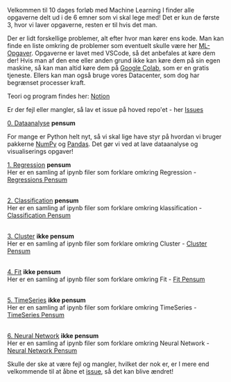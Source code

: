 Velkommen til 10 dages forløb med Machine Learning
I finder alle opgaverne delt ud i de 6 emner som vi skal lege med! Det er kun de første 3, hvor vi laver opgaverne, resten er til hvis det man.

Der er lidt forskellige problemer, alt efter hvor man kører ens kode. Man kan finde en liste omkring de problemer som eventuelt skulle være her [ML-Opgaver](https://mercantec.notion.site/Opgaver-til-Machine-Learning-125dab5ca2378033a3f0d80df64e1b9f). Opgaverne er lavet med VSCode, så det anbefales at køre dem der! Hvis man af den ene eller anden grund ikke kan køre dem på sin egen maskine, så kan man altid køre dem på [Google Colab](https://colab.google/), som er en gratis tjeneste. Ellers kan man også bruge vores Datacenter, som dog har begrænset processer kraft.

Teori og program findes her: [Notion](https://mercantec.notion.site/ml)

Er der fejl eller mangler, så lav et issue på hoved repo'et - her [Issues](https://github.com/Mercantech/MachineLearning/issues)

[0. Dataanalyse](/0.Dataanalyse/) **pensum**

For mange er Python helt nyt, så vi skal lige have styr på hvordan vi bruger pakkerne [NumPy](https://mercantec.notion.site/NumPy-43c1df607f734e688a6e9c266db871a9?pvs=4) og [Pandas](https://mercantec.notion.site/Pandas-222dfee0191e41789aea456f3ecdd71c?pvs=4). Det gør vi ved at lave dataanalyse og visualiserings opgaver!

[1. Regression](/1.Regression/) **pensum** <br>
Her er en samling af ipynb filer som forklare omkring Regression - [Regressions Pensum](https://mercantec.notion.site/ml-regression)<br><br>

[2. Classification](/2.Classification/) **pensum** <br>
Her er en samling af ipynb filer som forklare omkring klassification - [Classification Pensum](https://mercantec.notion.site/ml-classification)<br><br>

[3. Cluster](/3.Cluster/) **ikke pensum** <br>
Her er en samling af ipynb filer som forklare omkring Cluster - [Cluster Pensum](https://mercantec.notion.site/ml-cluster)<br><br>

[4. Fit](/4.Fit/) **ikke pensum** <br>
Her er en samling af ipynb filer som forklare omkring Fit - [Fit Pensum](https://mercantec.notion.site/ml-fit)<br><br>

[5. TimeSeries](/5.TimeSeries/) **ikke pensum** <br>
Her er en samling af ipynb filer som forklare omkring TimeSeries - [TimeSeries Pensum](https://mercantec.notion.site/ml-timeseries)<br><br>

[6. Neural Network](/6.NeuralNetwork/) **ikke pensum** <br>
Her er en samling af ipynb filer som forklare omkring Neural Network - [Neural Network Pensum](https://mercantec.notion.site/ml-neural-network)<br>

Skulle der ske at være fejl og mangler, hvilket der nok er, er I mere end velkommende til at åbne et [issue](https://github.com/Mercantech/MachineLearning/issues), så det kan blive ændret!



